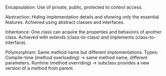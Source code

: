 Encapsulation:
Use of private, public, protected to control access.


Abstraction: Hiding implementation details and showing only the essential features.
Achieved using abstract classes and interfaces.


Inheritance:
One class can acquire the properties and behaviors of another class.
Achieved with extends (class-to-class) and implements (class-to-interface).

Polymorphism: Same method name but different implementations.
Types:
Compile-time (method overloading) → same method name, different parameters.
Runtime (method overriding) → subclass provides a new version of a method from parent.
